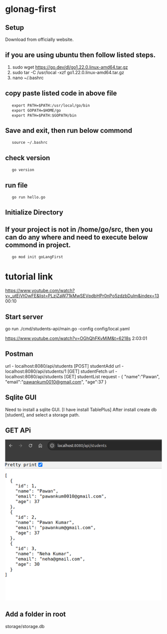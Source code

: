 # glonag-first
## Setup
 Download from officially website.
## if you are using ubuntu then follow listed steps.
 1. sudo wget https://go.dev/dl/go1.22.0.linux-amd64.tar.gz
 2. sudo tar -C /usr/local -xzf go1.22.0.linux-amd64.tar.gz
 3. nano ~/.bashrc
 ## copy paste listed code in above file
       export PATH=$PATH:/usr/local/go/bin
       export GOPATH=$HOME/go 
       export PATH=$PATH:$GOPATH/bin
## Save and exit, then run below commond
       source ~/.bashrc
## check version 
       go version
## run file
       go run hello.go

## Initialize Directory
## If your project is not in /home/go/src, then you can do any where and need to execute below commond in project.
       go mod init goLangFirst


# tutorial link
https://www.youtube.com/watch?v=_utEjVtOwFE&list=PLzjZaW71kMwSEVpdbHPr0nPo5zdzbDulm&index=13
00:10

## Start server
 go run ./cmd/students-api/main.go -config config/local.yaml

https://www.youtube.com/watch?v=OGhQhFKvMiM&t=6218s
 2:03:01


 ## Postman
 url - localhost:8080/api/students [POST] studentAdd
 url - localhost:8080/api/students/1 [GET] studentFetch
 url - localhost:8080/api/students [GET] studentList
 request - {
    "name":"Pawan",
    "email":"pawankum0010@gmail.com",
    "age":37
}  

## Sqlite GUI
Need to install a sqlite GUI. [I have install TablePlus]
After install create db [student], and select a storage path.


## GET APi
![alt text](image.png)

## Add a folder in root
storage/storage.db